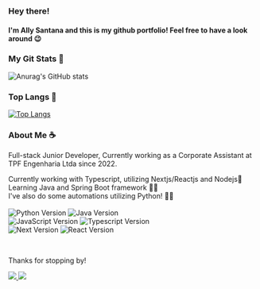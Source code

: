 
<h3>Hey there!</h3>
<h4> I'm Ally Santana and this is my github portfolio! Feel free to have a look around 😉</h4>  


<h3> My Git Stats 🌟 </h3>

![Anurag's GitHub stats](https://github-readme-stats.vercel.app/api?username=ally-sr&show_icons=true&theme=transparent) <br/>

<h3> Top Langs 🌟 </h3>

[![Top Langs](https://github-readme-stats.vercel.app/api/top-langs/?username=ally-sr&hide_progress=true)](https://github.com/ally-sr/github-readme-stats) <br>





<h3>About Me ☕</h3>

<p>
Full-stack Junior Developer, 
Currently working as a Corporate Assistant at TPF Engenharia Ltda since 2022.

Currently working with Typescript, utilizing Nextjs/Reactjs and Nodejs💙<br />
Learning Java and Spring Boot framework 💜🚀 <br />
I've also do some automations utilizing Python! 🐍💛 <br />
<br />
![Python Version](https://img.shields.io/badge/python-3.11-pink)
![Java Version](https://img.shields.io/badge/java-17-red)
<br />
![JavaScript Version](https://img.shields.io/badge/javascript-ES6-yellow)
![Typescript Version](https://img.shields.io/badge/typescript-5.2-blue)
<br />
![Next Version](https://img.shields.io/badge/next-13.4-black)
![React Version](https://badgen.net/badge/react/17.0.2/blue) 

<br/>

Thanks for stopping by!


  <a href="https://mailto:contato@allysr.dev"><img src="https://img.shields.io/badge/Gmail-D14836?style=for-the-badge&logo=gmail&logoColor=white"/> </a>
  <a href="https://www.linkedin.com/in/allysantana/"><img src="https://img.shields.io/badge/LinkedIn-0077B5?style=for-the-badge&logo=linkedin&logoColor=white"/> </a>
</p>

